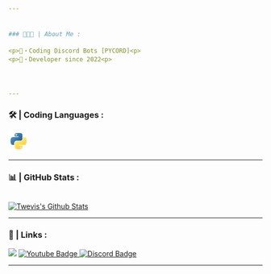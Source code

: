 ```yaml
---


### 👨🏻‍💻 | About Me :

<p>🤖・Coding Discord Bots [PYCORD]<p>
<p>📖・Developer since 2022<p>



---
```

### 🛠️ | Coding Languages :

<p>
 <img src="https://github.com/devicons/devicon/blob/master/icons/python/python-original.svg" title="Python" alt="Python" width="40" height="40"/>&nbsp;
<p>





---

### 📊 | GitHub Stats :

 <br/>
    <a href="https://github.com/Twevis"><img alt="Twevis's Github Stats" src="https://github-readme-stats.vercel.app/api?username=Twevis&show_icons=true&count_private=true&theme=ayu-mirage" height="200px"/></a>
<br/>

---


### 🔗 | Links :

[![](https://img.shields.io/discord/1047111184064716861?label=discord&style=for-the-badge&logo=discord&color=5865F2&logoColor=white)](https://discord.gg/e2X5vfzqZT)
  <a href="https://www.youtube.com/channel/UCB2p4JH6PtbsKNgO-A71NqQ">
    <img src="https://img.shields.io/badge/YouTube-red?style=for-the-badge&logo=youtube&logoColor=white" alt="Youtube Badge"/> <a href="https://discord.com/users/780393150237376553">
    <img src="https://img.shields.io/badge/Discord-informational?logo=discord&logoColor=white&style=for-the-badge" alt="Discord Badge"/>

---

